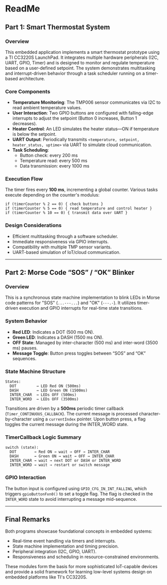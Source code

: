 # **ReadMe**

## **Part 1: Smart Thermostat System**

### **Overview**
This embedded application implements a smart thermostat prototype using a TI CC3220S LaunchPad. It integrates multiple hardware peripherals (I2C, UART, GPIO, Timer) and is designed to monitor and regulate temperature based on a user-defined setpoint. The system demonstrates multitasking and interrupt-driven behavior through a task scheduler running on a timer-based architecture.

### **Core Components**
- **Temperature Monitoring**: The TMP006 sensor communicates via I2C to read ambient temperature values.
- **User Interaction**: Two GPIO buttons are configured with falling-edge interrupts to adjust the setpoint (Button 0 increases, Button 1 decreases).
- **Heater Control**: An LED simulates the heater status—ON if temperature is below the setpoint.
- **UART Output**: Periodically transmits `<temperature, setpoint, heater_status, uptime>` via UART to simulate cloud communication.
- **Task Scheduling**:
  - Button check: every 200 ms
  - Temperature read: every 500 ms
  - Data transmission: every 1000 ms

### **Execution Flow**
The timer fires every **100 ms**, incrementing a global counter. Various tasks execute depending on the counter's modulus:
```Courier New
if (timerCounter % 2 == 0) { check buttons }
if (timerCounter % 5 == 0) { read temperature and control heater }
if (timerCounter % 10 == 0) { transmit data over UART }
```

### **Design Considerations**
- Efficient multitasking through a software scheduler.
- Immediate responsiveness via GPIO interrupts.
- Compatibility with multiple TMP sensor variants.
- UART-based simulation of IoT/cloud communication.

---

## **Part 2: Morse Code “SOS” / “OK” Blinker**

### **Overview**
This is a synchronous state machine implementation to blink LEDs in Morse code patterns for "SOS" (`...---...`) and "OK" (`---.-`). It utilizes timer-driven execution and GPIO interrupts for real-time state transitions.

### **System Behavior**
- **Red LED**: Indicates a DOT (500 ms ON).
- **Green LED**: Indicates a DASH (1500 ms ON).
- **OFF State**: Managed by inter-character (500 ms) and inter-word (3500 ms) pauses.
- **Message Toggle**: Button press toggles between “SOS” and “OK” sequences.

### **State Machine Structure**
```Courier New
States:
  DOT         → LED Red ON (500ms)
  DASH        → LED Green ON (1500ms)
  INTER_CHAR  → LEDs OFF (500ms)
  INTER_WORD  → LEDs OFF (3500ms)
```

Transitions are driven by a **500ms** periodic timer callback (`Timer_CONTINUOUS_CALLBACK`). The current message is processed character-by-character using a `currentIndex` pointer. Upon button press, a flag toggles the current message during the INTER_WORD state.

### **TimerCallback Logic Summary**
```Courier New
switch (state):
  DOT        → Red ON → wait → OFF → INTER_CHAR
  DASH       → Green ON → wait → OFF → INTER_CHAR
  INTER_CHAR → wait → next DOT or DASH or INTER_WORD
  INTER_WORD → wait → restart or switch message
```

### **GPIO Interaction**
The button input is configured using `GPIO_CFG_IN_INT_FALLING`, which triggers `gpioButtonFxn0()` to set a toggle flag. The flag is checked in the `INTER_WORD` state to avoid interrupting a message mid-sequence.

---

## **Final Remarks**
Both programs showcase foundational concepts in embedded systems:
- Real-time event handling via timers and interrupts.
- State machine implementation and timing precision.
- Peripheral integration (I2C, GPIO, UART).
- Responsiveness and scheduling in resource-constrained environments.

These modules form the basis for more sophisticated IoT-capable devices and provide a solid framework for learning low-level systems design on embedded platforms like TI's CC3220S.

